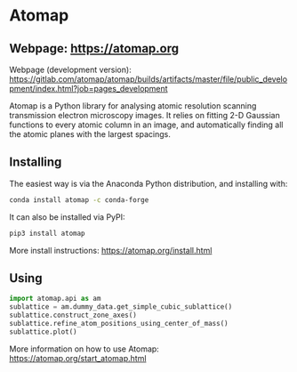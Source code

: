 # Atomap

## Webpage: https://atomap.org

Webpage (development version): https://gitlab.com/atomap/atomap/builds/artifacts/master/file/public_development/index.html?job=pages_development

Atomap is a Python library for analysing atomic resolution
scanning transmission electron microscopy images.
It relies on fitting 2-D Gaussian functions to every atomic
column in an image, and automatically finding all the atomic
planes with the largest spacings.

Installing
----------

The easiest way is via the Anaconda Python distribution, and installing with:

```bash
conda install atomap -c conda-forge
```

It can also be installed via PyPI:

```bash
pip3 install atomap
```

More install instructions: https://atomap.org/install.html

Using
-----

```python
import atomap.api as am
sublattice = am.dummy_data.get_simple_cubic_sublattice()
sublattice.construct_zone_axes()
sublattice.refine_atom_positions_using_center_of_mass()
sublattice.plot()
```

More information on how to use Atomap: https://atomap.org/start_atomap.html
